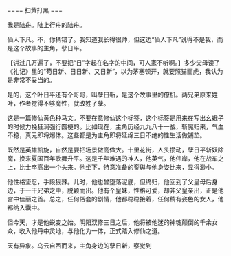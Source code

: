 


==== 扫黄打黑  ===


我是陆舟。陆上行舟的陆舟。

仙人下凡。不，你猜错了。我知道我长得很帅，但这边“仙人下凡”说得不是我，而是这个故事的主角，孽日平。

【讲过几万遍了，不要把“日”字起在名字的中间，可人家不听啊。】多少父母读了《礼记》里的“苟日新、日日新、又日新”，以为茅塞顿开，就要照猫画虎，我认为是非常不妥当的。

是的，这个叶日平还有个哥哥，叫孽日新，是这个故事里的僚机。两兄弟原来姓叶，作者觉得不够魔性，就改姓了孽。

这是一篇修仙黄色种马文。不要在意修仙这个标签，这个标签是用来在写出幺蛾子的时候力挽狂澜强行圆梗的。比如现在，主角历经九九八十一战，斩魔归来，气血不稳，真元即将爆体。这些都是为主角即将延绵三日不绝的性生活做铺垫。

既然是英雄凯旋，自然是要把场景做高做大。十里花街，人头攒动，孽日平斩妖除魔，换来夏国百年歌舞升平。这是千年难遇的神人，他英气，他伟岸，他在战车之上，比士卒高出一个头来。他坐下，特意准备的銮舆与他身姿比来，显得渺小。

他性格坚忍，手段狠辣。儿时，他也曾堕落泥底，但终归，他回到了父皇母后身边，于一干兄弟之中，脱颖而出。他有个皇妹，性格可爱，却非父皇亲出，正是他宫中佳丽之首。总之，任何俗套的剧情，他都稳稳接着，任何稍有姿色的女人，他都纳入囊中。

但今天，才是他蜕变之始。阴阳双修三日之后，他将被他迷的神魂颠倒的千余女众，收入他丹中灵地，与他化为一体，正式踏入修仙之道。

天有异象。乌云自西而来，主角身边的孽日新，察觉到